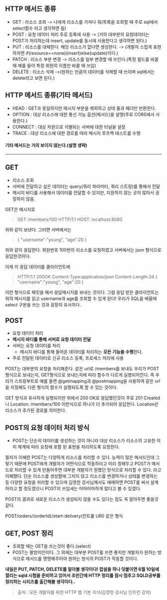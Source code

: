 ## HTTP 메서드 종류

- GET : 리소스 조회
  -> 나에게 리소스를 가져다 줘(목록을 조회할 때 주로 sql에서 select함수 라고 생각하면 됨)
- POST : 요청 데이터 처리 주로 등록에 사용
  -> (거의 대부분의 요청데이터는 POST가 처리하는데 insert, update를 동시에 사용한다고 생각하면 된다.)
- PUT : 리소스를 대체한다. 해당 리소스가 없다면 생성한다.
  -> (개발자 스럽게 표현하자면 if(resource==none){insert}else{update}이다.)
- PATCH : 리소스 부분 변경
  -> 리소스를 일부 변경할 때 쓰인다.(특정 필드를 바꿀 때 예를 들어 특정 회원의 이름만 바꿀 때 쓰임)
- DELETE : 리소스 삭제
  ->(원하는 만큼의 데이터를 삭제할 때 쓰이며 sql에서는 delete라고 보면 된다.)

## HTTP 메서드 종류(기타 메서드)

- HEAD : GET과 동일하지만 메시지 부분을 제외하고 상태 줄과 헤더만 반환한다.
- OPTION : 대상 리소스에 대한 통신 가능 옵션(메서드)을 설명(주로 CORS에서 사용한다.)
- CONNECT : 대상 자원으로 식별되는 서버에 대한 터널을 설정
- TRACE : 대상 리소스에 대한 경로를 따라 메시지 루프백 테스트를 수행

#### 기타 메서드는 거의 보이지 않는다.(설명 생략)

---

## GET

- 리소스 조회
- 서버에 전달하고 싶은 데이터는 query(쿼리 파라미터, 쿼리 스트링)를 통해서 전달
- 메시지 바디를 사용해서 데이터를 전달할 수 있지만, 지원하지 않는 곳이 많아서 권장하지 않음.

GET은 메시지로

> GET /members/100 HTTP/1.1
> HOST: localhost:8080

위와 같이 보낸다. 그러면 서버에서는

> {
> "username":"young",
> "age":20
> }

위와 같이 응답한다. 회원번호 100번의 리소스를 요청하였고 서버에서는 json 형식으로 응답한것이다.

이제 이 응답 데이터를 클라이언트에

> HTTP/1.1 200OK
> Content-Type:application/json
> Content-Length:34
> {
> "username":"young",
> "age":20
> }

이런 형식으로 패킷을 해서 응답메시지를 보내는 것이다.
그럼 응답 받은 클라이언트는 위의 메시지를 읽고 username과 age를 조회할 수 있게 된다!
우리가 SQL을 배울때 select 구문을 쓰는 것과 굉장히 유사하다.

## POST

- 요청 데이터 처리
- **메시지 바디를 통해 서버로 요청 데이터 전달**
- 서버는 요청 데이터를 처리
  - 메시지 바디를 통해 들어온 데이터를 처리하는 **모든 기능을 수행**한다.
- 주로 전달된 데이터로 신규 리소스 등록, 프로세스 처리에 사용

POST는 대부분의 요청을 처리해준다.
같은 url로 /members를 보내도 우리가 POST형식으로 보내는지, GET형식으로 보내는지에 따라
함수가 다르게 실행되어진다. 즉 우리가 스프링부트로 예를 들면
@getmapping과 @postmapping을 사용하여 같은 url을 지정해도 다른 형식의 함수가 실행되도록 할 수 있는 것이다.

GET 방식과 유사하게 실행되지만 위에서 200 OK로 응답했던것이 주로 201 Created나
Location: /members/100 이런식으로 하나가 더 추가되어 응답한다.
Location은 리소스가 추가된 경로를 의미한다.

## POST의 요청 데이터 처리 방식

- POST는 단순히 데이터를 생성하는 것이 아니라 대상 리소스가 리소스의 고유한 의미 체계에 따라 요청에 포함 된 표현을 처리하도록 요청한다.

필자가 이해한 POST는 다양하게 리소스를 처리할 수 있다. 능력이 많은 메서드인데 그렇기 때문에 POST에게 개발자가 어떤식으로 작동하라고 미리 정해두고 POST가 메서드로 처리할 수 있게 만들어주면 대부분 개발자가 원했던 방식으로 처리할 수 있다. 라고 이해했다. 단순 리소스를 생성함에 그치지 않고 리소스를 변경하거나 상태를 변경하는 등 다양한 요청을 처리할 수 있으며 김영한 강사님께서도 애매하면 POST를 써서 설계하라고 할 정도였으니 POST의 쓰임새는 어마어마하게 많다고 볼 수 있겠다.

POST의 결과로 새로운 리소스가 생성되지 않을 수도 있다는 점도 꼭 알아두면 좋을것 같다.

POST/orders/{orderId}/start-delivery(컨트롤 URI) 같은 형식

## GET, POST 정리

- 조회할 때는 GET을 쓰는것이 좋다.(select)
- POST는 팔방미인이다. 그 외에는 대부분 POST를 쓰면 좋지만 개발자가 원하는 방식으로 메서드를 명명해주어야 원하는 방식의 POST가 작동할 것이다.

**내일은 PUT, PATCH, DELETE를 알아볼 생각이다!
잡설을 하나 덧붙이면 6월 10일에 열리는 sqld 시험을 준비하고 있어서 조만간에 HTTP 정리를 잠시 멈추고 SQLD공부를 정리하는 시리즈를 출간해볼 생각이다..**

> 출처 : 모든 개발자를 위한 HTTP 웹 기본 지식(김영한 강사님 인프런 강의)
